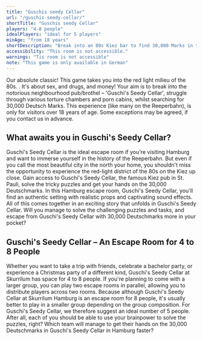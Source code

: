 ```yaml
---
title: "Guschis seedy Cellar"
url: "/guschis-seedy-cellar/"
shortTitle: "Guschis seedy Cellar"
players: "4-8 people"
idealPlayers: "ideal for 5 players"
minAge: "from 18 years"
shortDescription: "Break into an 80s Kiez bar to find 30,000 Marks in this adults-only adventure."
accessibility: "This room is not accessible."
warnings: "Tis room is not accessible"
note: "This game is only available in German"
---
```


Our absolute classic! This game takes you into the red light milieu of the 80s. . It's about sex, and drugs, and money! Your aim is to break into the notorious neighbourhood pub/brothel – 'Guschi's Seedy Cellar', struggle through various torture chambers and porn cabins, whilst searching for 30,000 Deutsch Marks. This experience (like many on the Reeperbahn), is only for visitors over 18 years of age. Some exceptions may be agreed, if you contact us in advance.

## What awaits you in Guschi's Seedy Cellar?

Guschi's Seedy Cellar is the ideal escape room if you're visiting Hamburg and want to immerse yourself in the history of the Reeperbahn. But even if you call the most beautiful city in the north your home, you shouldn't miss the opportunity to experience the red-light district of the 80s on the Kiez up close. Gain access to Guschi's Seedy Cellar, the famous Kiez pub in St. Pauli, solve the tricky puzzles and get your hands on the 30,000 Deutschmarks. In this Hamburg escape room, Guschi's Seedy Cellar, you'll find an authentic setting with realistic props and captivating sound effects. All of this comes together in an exciting story that unfolds in Guschi's Seedy Cellar. Will you manage to solve the challenging puzzles and tasks, and escape from Guschi's Seedy Cellar with 30,000 Deutschmarks more in your pocket?


## Guschi's Seedy Cellar – An Escape Room for 4 to 8 People

Whether you want to take a trip with friends, celebrate a bachelor party, or experience a Christmas party of a different kind, Guschi's Seedy Cellar at Skurrilum has space for 4 to 8 people. If you're planning to come with a larger group, you can play two escape rooms in parallel, allowing you to distribute players across two rooms. Because although Guschi's Seedy Cellar at Skurrilum Hamburg is an escape room for 8 people, it's usually better to play in a smaller group depending on the group composition. For Guschi's Seedy Cellar, we therefore suggest an ideal number of 5 people. After all, each of you should be able to use your brainpower to solve the puzzles, right? Which team will manage to get their hands on the 30,000 Deutschmarks in Guschi's Seedy Cellar in Hamburg faster?
